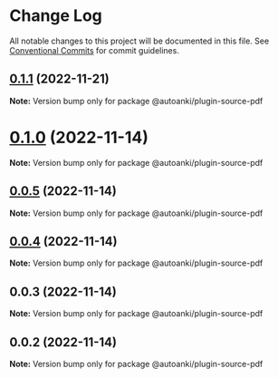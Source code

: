 # Change Log

All notable changes to this project will be documented in this file.
See [Conventional Commits](https://conventionalcommits.org) for commit guidelines.

## [0.1.1](https://github.com/chenlijun99/autoanki/compare/@autoanki/plugin-source-pdf@0.1.0...@autoanki/plugin-source-pdf@0.1.1) (2022-11-21)

**Note:** Version bump only for package @autoanki/plugin-source-pdf

# [0.1.0](https://github.com/chenlijun99/autoanki/compare/@autoanki/plugin-source-pdf@0.0.3...@autoanki/plugin-source-pdf@0.1.0) (2022-11-14)

**Note:** Version bump only for package @autoanki/plugin-source-pdf

## [0.0.5](https://github.com/chenlijun99/autoanki/compare/@autoanki/plugin-source-pdf@0.0.3...@autoanki/plugin-source-pdf@0.0.5) (2022-11-14)

**Note:** Version bump only for package @autoanki/plugin-source-pdf

## [0.0.4](https://github.com/chenlijun99/autoanki/compare/@autoanki/plugin-source-pdf@0.0.3...@autoanki/plugin-source-pdf@0.0.4) (2022-11-14)

**Note:** Version bump only for package @autoanki/plugin-source-pdf

## 0.0.3 (2022-11-14)

**Note:** Version bump only for package @autoanki/plugin-source-pdf

## 0.0.2 (2022-11-14)

**Note:** Version bump only for package @autoanki/plugin-source-pdf

